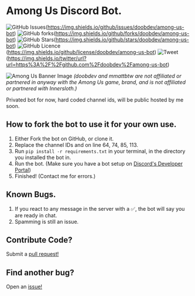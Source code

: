 # Among Us Discord Bot.
![GitHub Issues](https://github.com/doobdev/among-us-bot/issues)(https://img.shields.io/github/issues/doobdev/among-us-bot)
![GitHub forks](https://github.com/doobdev/among-us-bot/network/members)(https://img.shields.io/github/forks/doobdev/among-us-bot)
![GitHub Stars](https://github.com/doobdev/among-us-bot/stargazers)(https://img.shields.io/github/stars/doobdev/among-us-bot)
![GitHub Licence](https://github.com/doobdev/among-us-bot/blob/master/LICENSE)(https://img.shields.io/github/license/doobdev/among-us-bot)
![Tweet](https://twitter.com/intent/tweet?text=Wow:&url=https%3A%2F%2Fgithub.com%2Fdoobdev%2Famong-us-bot)(https://img.shields.io/twitter/url?url=https%3A%2F%2Fgithub.com%2Fdoobdev%2Famong-us-bot)

![Among Us Banner Image](https://img.itch.zone/aW1nLzE3MzAzNTQucG5n/original/6ZlfCk.png)
*(doobdev and mmattbtw are not affiliated or partnered in anyway with the Among Us game, brand, and is not affiliated or partnered with Innersloth.)*

Privated bot for now, hard coded channel ids, will be public hosted by me soon.

## How to fork the bot to use it for your own use.

1. Either Fork the bot on GitHub, or clone it.
2. Replace the channel IDs and on line 64, 74, 85, 113.
3. Run `pip install -r requirements.txt` in your terminal, in the directory you installed the bot in.
4. Run the bot. (Make sure you have a bot setup on [Discord's Developer Portal](https://discord.com/developers/applications))
5. Finished! (Contact me for errors.)

## Known Bugs.
1. If you react to any message in the server with a ✅, the bot will say you are ready in chat.
2. Spamming is still an issue.

## Contribute Code?
Submit a [pull request!](https://github.com/doobdev/among-us-bot/pulls)

## Find another bug?
Open an [issue!](https://github.com/doobdev/among-us-bot/issues/new)
